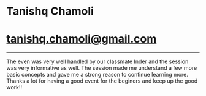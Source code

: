 # Tanishq Chamoli
# tanishq.chamoli@gmail.com
<hr>
The even was very well handled by our classmate Inder and the session was very informative as well.
The session made me understand a few more basic concepts and gave me a strong reason to continue learning more.
Thanks a lot for having a good event for the beginers and keep up the good work!!
